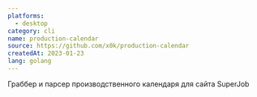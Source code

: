 ```yaml
---
platforms:
  - desktop
category: cli
name: production-calendar
source: https://github.com/x0k/production-calendar
createdAt: 2023-01-23
lang: golang
---
```

Граббер и парсер производственного календаря для сайта SuperJob
